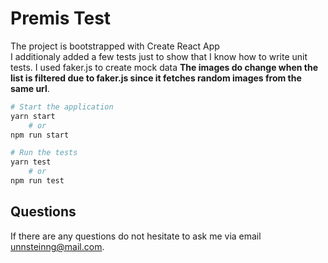 # Premis Test

The project is bootstrapped with Create React App \
I additionaly added a few tests just to show that I know how to write unit tests.
I used faker.js to create mock data **The images do change when the list is filtered due to faker.js since it fetches random images from the same url**.

```bash
# Start the application
yarn start
    # or
npm run start

# Run the tests
yarn test
    # or
npm run test
```

## Questions
If there are any questions do not hesitate to ask me via email unnsteinng@mail.com.